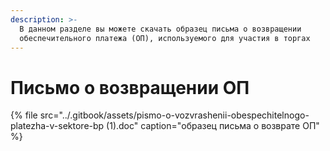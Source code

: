 ```yaml
---
description: >-
  В данном разделе вы можете скачать образец письма о возвращении
  обеспечительного платежа (ОП), используемого для участия в торгах
---
```


# Письмо о возвращении ОП

{% file src="../.gitbook/assets/pismo-o-vozvrashenii-obespechitelnogo-platezha-v-sektore-bp \(1\).doc" caption="образец письма о возврате ОП" %}

